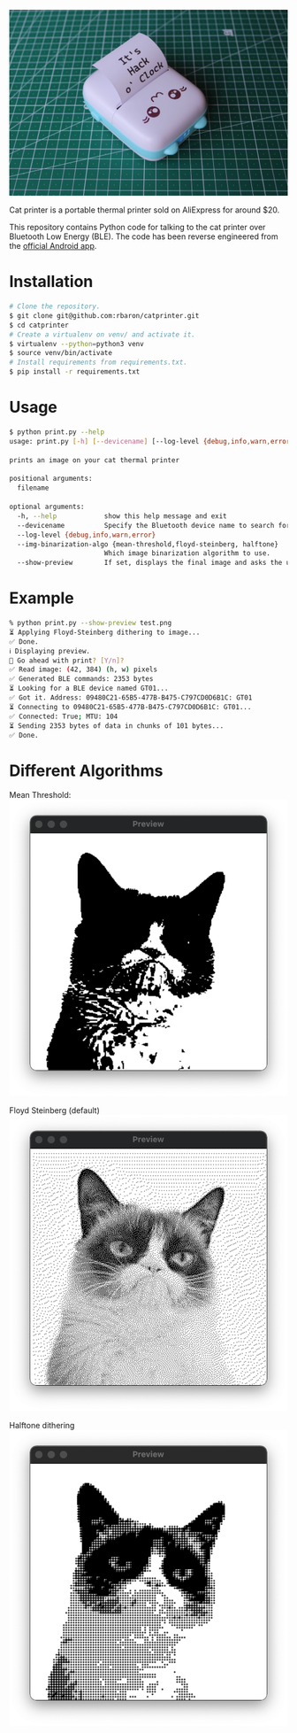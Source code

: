 ![Cat Printer](./media/hackoclock.jpg)

Cat printer is a portable thermal printer sold on AliExpress for around $20.

This repository contains Python code for talking to the cat printer over Bluetooth Low Energy (BLE). The code has been reverse engineered from the [official Android app](https://play.google.com/store/apps/details?id=com.frogtosea.iprint&hl=en_US&gl=US).

# Installation
```bash
# Clone the repository.
$ git clone git@github.com:rbaron/catprinter.git
$ cd catprinter
# Create a virtualenv on venv/ and activate it.
$ virtualenv --python=python3 venv
$ source venv/bin/activate
# Install requirements from requirements.txt.
$ pip install -r requirements.txt
```

# Usage
```bash
$ python print.py --help
usage: print.py [-h] [--devicename] [--log-level {debug,info,warn,error}] [--img-binarization-algo {mean-threshold,floyd-steinberg}] [--show-preview] filename

prints an image on your cat thermal printer

positional arguments:
  filename

optional arguments:
  -h, --help            show this help message and exit
  --devicename          Specify the Bluetooth device name to search for. Default value is GT01.
  --log-level {debug,info,warn,error}
  --img-binarization-algo {mean-threshold,floyd-steinberg, halftone}
                        Which image binarization algorithm to use.
  --show-preview        If set, displays the final image and asks the user for confirmation before printing.
```

# Example
```bash
% python print.py --show-preview test.png
⏳ Applying Floyd-Steinberg dithering to image...
✅ Done.
ℹ️ Displaying preview.
🤔 Go ahead with print? [Y/n]?
✅ Read image: (42, 384) (h, w) pixels
✅ Generated BLE commands: 2353 bytes
⏳ Looking for a BLE device named GT01...
✅ Got it. Address: 09480C21-65B5-477B-B475-C797CD0D6B1C: GT01
⏳ Connecting to 09480C21-65B5-477B-B475-C797CD0D6B1C: GT01...
✅ Connected: True; MTU: 104
⏳ Sending 2353 bytes of data in chunks of 101 bytes...
✅ Done.
```


# Different Algorithms

Mean Threshold:
![Mean threshold](./media/grumpy_mean_threshold.png)

Floyd Steinberg (default)
![Floyd Steinberg](./media/grumpy_floydsteinberg.png)

Halftone dithering
![Halftone](./media/grumpy_halftone.png)